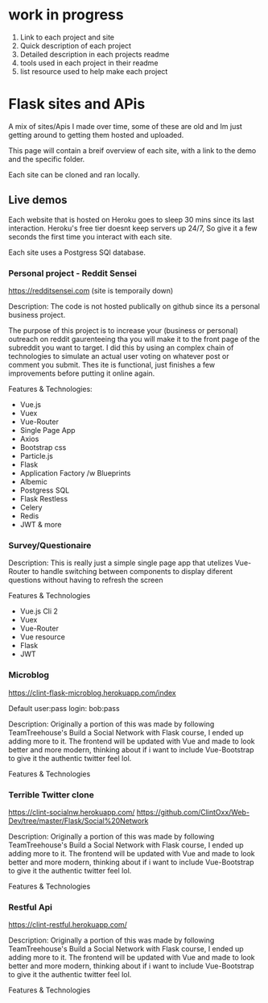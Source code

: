 # work in progress 
1. Link to each project and site
2. Quick description of each project 
3. Detailed description in each projects readme
4. tools used in each project in their readme
5. list resource used to help make each project

# Flask sites and APis
A mix of sites/Apis I made over time, some of these are old and Im just getting around to getting them hosted and uploaded.

This page will contain a breif overview of each site, with a link to the demo and the specific folder. 

Each site can be cloned and ran locally.


## Live demos 
Each website that is hosted on Heroku goes to sleep 30 mins since its last interaction. Heroku's free tier doesnt keep servers up 24/7, So give it a few seconds the first time you interact with each site. 


Each site uses a Postgress SQl database.


### Personal project - Reddit Sensei
https://redditsensei.com (site is temporaily down)

Description:
The code is not hosted publically on github since its a personal business project. 

The purpose of this project is to increase your (business or personal) outreach on reddit gaurenteeing tha you will make it to the front page of the subreddit you want to target. I did this by using an complex chain of technologies to simulate an actual user voting on whatever post or comment you submit. Thes ite is functional, just finishes a few improvements before putting it online again.

Features & Technologies:
- Vue.js
- Vuex
- Vue-Router
- Single Page App
- Axios
- Bootstrap css
- Particle.js
- Flask
- Application Factory /w Blueprints
- Albemic
- Postgress SQL
- Flask Restless
- Celery
- Redis 
- JWT
& more
 



### Survey/Questionaire

Description:
This is really just a simple single page app that utelizes Vue-Router to handle switching between components to display diferent questions without having to refresh the screen


Features & Technologies

- Vue.js Cli 2
- Vuex
- Vue-Router
- Vue resource
- Flask
- JWT


### Microblog 
https://clint-flask-microblog.herokuapp.com/index 

Default user:pass login:  bob:pass

Description:
Originally a portion of this was made by following TeamTreehouse's Build a Social Network with Flask course, I ended up adding more to it. The frontend will be updated with Vue and made to look better and more modern, thinking about if i want to include Vue-Bootstrap to give it the authentic twitter feel lol.


Features & Technologies




### Terrible Twitter clone 
https://clint-socialnw.herokuapp.com/
https://github.com/ClintOxx/Web-Dev/tree/master/Flask/Social%20Network

Description:
Originally a portion of this was made by following TeamTreehouse's Build a Social Network with Flask course, I ended up adding more to it. The frontend will be updated with Vue and made to look better and more modern, thinking about if i want to include Vue-Bootstrap to give it the authentic twitter feel lol.


Features & Technologies




### Restful Api
https://clint-restful.herokuapp.com/

Description:
Originally a portion of this was made by following TeamTreehouse's Build a Social Network with Flask course, I ended up adding more to it. The frontend will be updated with Vue and made to look better and more modern, thinking about if i want to include Vue-Bootstrap to give it the authentic twitter feel lol.


Features & Technologies




